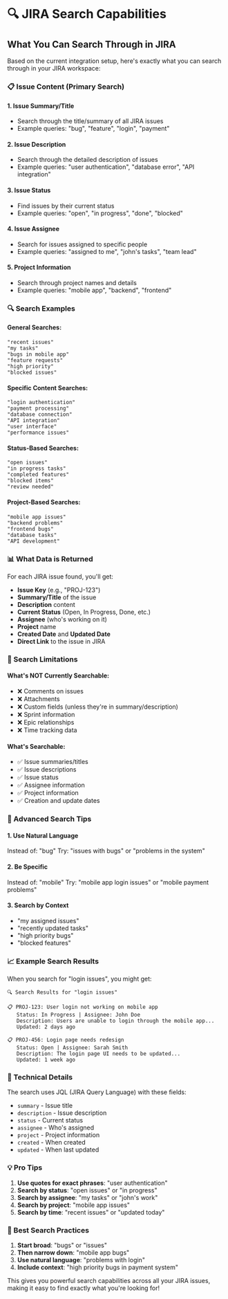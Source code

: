 # 🔍 JIRA Search Capabilities

## **What You Can Search Through in JIRA**

Based on the current integration setup, here's exactly what you can search through in your JIRA workspace:

### **📋 Issue Content (Primary Search)**

#### **1. Issue Summary/Title**

- Search through the title/summary of all JIRA issues
- Example queries: "bug", "feature", "login", "payment"

#### **2. Issue Description**

- Search through the detailed description of issues
- Example queries: "user authentication", "database error", "API integration"

#### **3. Issue Status**

- Find issues by their current status
- Example queries: "open", "in progress", "done", "blocked"

#### **4. Issue Assignee**

- Search for issues assigned to specific people
- Example queries: "assigned to me", "john's tasks", "team lead"

#### **5. Project Information**

- Search through project names and details
- Example queries: "mobile app", "backend", "frontend"

### **🔍 Search Examples**

#### **General Searches:**

```
"recent issues"
"my tasks"
"bugs in mobile app"
"feature requests"
"high priority"
"blocked issues"
```

#### **Specific Content Searches:**

```
"login authentication"
"payment processing"
"database connection"
"API integration"
"user interface"
"performance issues"
```

#### **Status-Based Searches:**

```
"open issues"
"in progress tasks"
"completed features"
"blocked items"
"review needed"
```

#### **Project-Based Searches:**

```
"mobile app issues"
"backend problems"
"frontend bugs"
"database tasks"
"API development"
```

### **📊 What Data is Returned**

For each JIRA issue found, you'll get:

- **Issue Key** (e.g., "PROJ-123")
- **Summary/Title** of the issue
- **Description** content
- **Current Status** (Open, In Progress, Done, etc.)
- **Assignee** (who's working on it)
- **Project** name
- **Created Date** and **Updated Date**
- **Direct Link** to the issue in JIRA

### **🎯 Search Limitations**

#### **What's NOT Currently Searchable:**

- ❌ Comments on issues
- ❌ Attachments
- ❌ Custom fields (unless they're in summary/description)
- ❌ Sprint information
- ❌ Epic relationships
- ❌ Time tracking data

#### **What's Searchable:**

- ✅ Issue summaries/titles
- ✅ Issue descriptions
- ✅ Issue status
- ✅ Assignee information
- ✅ Project information
- ✅ Creation and update dates

### **🚀 Advanced Search Tips**

#### **1. Use Natural Language**

Instead of: "bug"
Try: "issues with bugs" or "problems in the system"

#### **2. Be Specific**

Instead of: "mobile"
Try: "mobile app login issues" or "mobile payment problems"

#### **3. Search by Context**

- "my assigned issues"
- "recently updated tasks"
- "high priority bugs"
- "blocked features"

### **📈 Example Search Results**

When you search for "login issues", you might get:

```
🔍 Search Results for "login issues"

📋 PROJ-123: User login not working on mobile app
   Status: In Progress | Assignee: John Doe
   Description: Users are unable to login through the mobile app...
   Updated: 2 days ago

📋 PROJ-456: Login page needs redesign
   Status: Open | Assignee: Sarah Smith
   Description: The login page UI needs to be updated...
   Updated: 1 week ago
```

### **🔧 Technical Details**

The search uses JQL (JIRA Query Language) with these fields:

- `summary` - Issue title
- `description` - Issue description
- `status` - Current status
- `assignee` - Who's assigned
- `project` - Project information
- `created` - When created
- `updated` - When last updated

### **💡 Pro Tips**

1. **Use quotes for exact phrases**: "user authentication"
2. **Search by status**: "open issues" or "in progress"
3. **Search by assignee**: "my tasks" or "john's work"
4. **Search by project**: "mobile app issues"
5. **Search by time**: "recent issues" or "updated today"

### **🎯 Best Search Practices**

1. **Start broad**: "bugs" or "issues"
2. **Then narrow down**: "mobile app bugs"
3. **Use natural language**: "problems with login"
4. **Include context**: "high priority bugs in payment system"

This gives you powerful search capabilities across all your JIRA issues, making it easy to find exactly what you're looking for!
